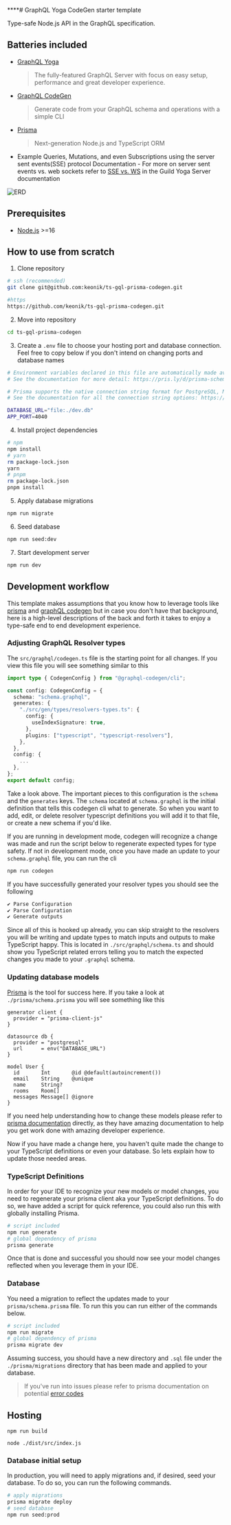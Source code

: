 \*\*\*\*# GraphQL Yoga CodeGen starter template

Type-safe Node.js API in the GraphQL specification.

## Batteries included

-   [GraphQL Yoga](https://the-guild.dev/graphql/yoga-server)
    > The fully-featured GraphQL Server with focus on easy setup, performance and great developer experience.
-   [GraphQL CodeGen](https://the-guild.dev/graphql/codegen)
    > Generate code from your GraphQL schema and operations with a simple CLI
-   [Prisma](https://www.prisma.io/)
    > Next-generation Node.js and TypeScript ORM
-   Example Queries, Mutations, and even Subscriptions using the server sent events(SSE) protocol
    Documentation - For more on server sent events vs. web sockets refer to [SSE vs. WS](https://the-guild.dev/graphql/yoga-server/docs/features/subscriptions#sse-vs-websocket) in the Guild Yoga Server documentation

![ERD](./prisma/erd.svg)

## Prerequisites

-   [Node.js](https://nodejs.org/) >=16

## How to use from scratch

1. Clone repository

```bash
# ssh (recommended)
git clone git@github.com:keonik/ts-gql-prisma-codegen.git

#https
https://github.com/keonik/ts-gql-prisma-codegen.git
```

2. Move into repository

```bash
cd ts-gql-prisma-codegen
```

3. Create a `.env` file to choose your hosting port and database connection. Feel free to copy below if you don't intend on changing ports and database names

```bash
# Environment variables declared in this file are automatically made available to Prisma.
# See the documentation for more detail: https://pris.ly/d/prisma-schema#accessing-environment-variables-from-the-schema

# Prisma supports the native connection string format for PostgreSQL, MySQL, SQLite, SQL Server, MongoDB and CockroachDB.
# See the documentation for all the connection string options: https://pris.ly/d/connection-strings

DATABASE_URL="file:./dev.db"
APP_PORT=4040
```

4. Install project dependencies

```bash
# npm
npm install
# yarn
rm package-lock.json
yarn
# pnpm
rm package-lock.json
pnpm install
```

5. Apply database migrations

```bash
npm run migrate
```

6. Seed database

```bash
npm run seed:dev
```

7. Start development server

```bash
npm run dev
```

## Development workflow

This template makes assumptions that you know how to leverage tools like [prisma](https://www.prisma.io/) and [graphQL codegen](https://the-guild.dev/graphql/codegen) but in case you don't have that background, here is a high-level descriptions of the back and forth it takes to enjoy a type-safe end to end development experience.

### Adjusting GraphQL Resolver types

The `src/graphql/codegen.ts` file is the starting point for all changes. If you view this file you will see something similar to this

```ts
import type { CodegenConfig } from "@graphql-codegen/cli";

const config: CodegenConfig = {
  schema: "schema.graphql",
  generates: {
    "./src/gen/types/resolvers-types.ts": {
      config: {
        useIndexSignature: true,
      },
      plugins: ["typescript", "typescript-resolvers"],
    },
  },
  config: {
    ...
  },
};
export default config;
```

Take a look above. The important pieces to this configuration is the `schema` and the `generates` keys. The `schema` located at `schema.graphql` is the initial definition that tells this codegen cli what to generate. So when you want to add, edit, or delete resolver typescript definitions you will add it to that file, or create a new schema if you'd like.

If you are running in development mode, codegen will recognize a change was made and run the script below to regenerate expected types for type safety. If not in development mode, once you have made an update to your `schema.graphql` file, you can run the cli

```bash
npm run codegen
```

If you have successfully generated your resolver types you should see the following

```bash
✔ Parse Configuration
✔ Parse Configuration
✔ Generate outputs
```

Since all of this is hooked up already, you can skip straight to the resolvers you will be writing and update types to match inputs and outputs to make TypeScript happy. This is located in `./src/graphql/schema.ts` and should show you TypeScript related errors telling you to match the expected changes you made to your `.graphql` schema.

### Updating database models

[Prisma](https://prisma.io) is the tool for success here. If you take a look at `./prisma/schema.prisma` you will see something like this

```prisma
generator client {
  provider = "prisma-client-js"
}

datasource db {
  provider = "postgresql"
  url      = env("DATABASE_URL")
}

model User {
  id       Int       @id @default(autoincrement())
  email    String    @unique
  name     String?
  rooms    Room[]
  messages Message[] @ignore
}
```

If you need help understanding how to change these models please refer to [prisma documentation](https://www.prisma.io/docs) directly, as they have amazing documentation to help you get work done with amazing developer experience.

Now if you have made a change here, you haven't quite made the change to your TypeScript definitions or even your database. So lets explain how to update those needed areas.

### TypeScript Definitions

In order for your IDE to recognize your new models or model changes, you need to regenerate your prisma client aka your TypeScript definitions. To do so, we have added a script for quick reference, you could also run this with globally installing Prisma.

```bash
# script included
npm run generate
# global dependency of prisma
prisma generate
```

Once that is done and successful you should now see your model changes reflected when you leverage them in your IDE.

### Database

You need a migration to reflect the updates made to your `prisma/schema.prisma` file. To run this you can run either of the commands below.

```bash
# script included
npm run migrate
# global dependency of prisma
prisma migrate dev
```

Assuming success, you should have a new directory and `.sql` file under the `./prisma/migrations` directory that has been made and applied to your database.

> If you've run into issues please refer to prisma documentation on potential [error codes](https://www.prisma.io/docs/reference/api-reference/error-reference#error-codes)

## Hosting

`npm run build`

`node ./dist/src/index.js`

### Database initial setup

In production, you will need to apply migrations and, if desired, seed your database. To do so, you can run the following commands.

```bash
# apply migrations
prisma migrate deploy
# seed database
npm run seed:prod
```
